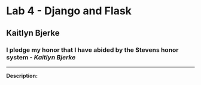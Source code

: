 # Lab 4 - Django and Flask
## Kaitlyn Bjerke
### I pledge my honor that I have abided by the Stevens honor system - *Kaitlyn Bjerke*
---
**Description:**
